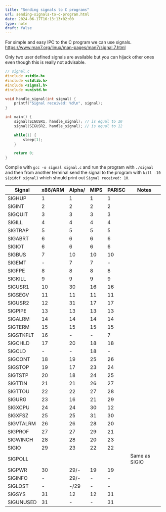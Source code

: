 ```yaml
---
title: "Sending signals to C programs"
url: sending-signals-to-c-program.html
date: 2024-06-17T16:13:13+02:00
type: note
draft: false
---
```


For simple and easy IPC to the C program we can use signals.
https://www.man7.org/linux/man-pages/man7/signal.7.html

Only two user defined signals are available but you can hijack other ones even
though this is really not advisable.

```c
// signal.c
#include <stdio.h>
#include <stdlib.h>
#include <signal.h>
#include <unistd.h>

void handle_signal(int signal) {
    printf("Signal received: %d\n", signal);
}

int main() {
    signal(SIGUSR1, handle_signal); // is equal to 10
    signal(SIGUSR2, handle_signal); // is equal to 12

    while(1) {
        sleep(1);
    }

    return 0;
}
```

Compile with `gcc -o signal signal.c` and run the program with `./signal` and
then from another terminal send the signal to the program with `kill -10
$(pidof signal)` which should print out `Signal received: 10`.

| Signal    | x86/ARM | Alpha/ | MIPS | PARISC | Notes         |
|-----------|---------|--------|------|--------|---------------|
| SIGHUP    | 1       | 1      | 1    | 1      |               |
| SIGINT    | 2       | 2      | 2    | 2      |               |
| SIGQUIT   | 3       | 3      | 3    | 3      |               |
| SIGILL    | 4       | 4      | 4    | 4      |               |
| SIGTRAP   | 5       | 5      | 5    | 5      |               |
| SIGABRT   | 6       | 6      | 6    | 6      |               |
| SIGIOT    | 6       | 6      | 6    | 6      |               |
| SIGBUS    | 7       | 10     | 10   | 10     |               |
| SIGEMT    | -       | 7      | 7    | -      |               |
| SIGFPE    | 8       | 8      | 8    | 8      |               |
| SIGKILL   | 9       | 9      | 9    | 9      |               |
| SIGUSR1   | 10      | 30     | 16   | 16     |               |
| SIGSEGV   | 11      | 11     | 11   | 11     |               |
| SIGUSR2   | 12      | 31     | 17   | 17     |               |
| SIGPIPE   | 13      | 13     | 13   | 13     |               |
| SIGALRM   | 14      | 14     | 14   | 14     |               |
| SIGTERM   | 15      | 15     | 15   | 15     |               |
| SIGSTKFLT | 16      | -      | -    | 7      |               |
| SIGCHLD   | 17      | 20     | 18   | 18     |               |
| SIGCLD    | -       | -      | 18   | -      |               |
| SIGCONT   | 18      | 19     | 25   | 26     |               |
| SIGSTOP   | 19      | 17     | 23   | 24     |               |
| SIGTSTP   | 20      | 18     | 24   | 25     |               |
| SIGTTIN   | 21      | 21     | 26   | 27     |               |
| SIGTTOU   | 22      | 22     | 27   | 28     |               |
| SIGURG    | 23      | 16     | 21   | 29     |               |
| SIGXCPU   | 24      | 24     | 30   | 12     |               |
| SIGXFSZ   | 25      | 25     | 31   | 30     |               |
| SIGVTALRM | 26      | 26     | 28   | 20     |               |
| SIGPROF   | 27      | 27     | 29   | 21     |               |
| SIGWINCH  | 28      | 28     | 20   | 23     |               |
| SIGIO     | 29      | 23     | 22   | 22     |               |
| SIGPOLL   |         |        |      |        | Same as SIGIO |
| SIGPWR    | 30      | 29/-   | 19   | 19     |               |
| SIGINFO   | -       | 29/-   | -    | -      |               |
| SIGLOST   | -       | -/29   | -    | -      |               |
| SIGSYS    | 31      | 12     | 12   | 31     |               |
| SIGUNUSED | 31      | -      | -    | 31     |               |
